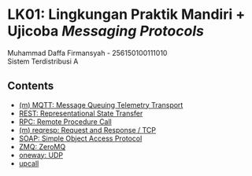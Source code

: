# LK01: Lingkungan Praktik Mandiri + Ujicoba <i>Messaging Protocols</i>


Muhammad Daffa Firmansyah - 256150100111010
<br> Sistem Terdistribusi A

## Contents

- [(m) MQTT: Message Queuing Telemetry Transport](https://github.com/daptong/sistem-terdistribusi/tree/main/MQTT)
- [REST: Representational State Transfer](https://github.com/daptong/sistem-terdistribusi/tree/main/REST)
- [RPC: Remote Procedure Call](https://github.com/daptong/sistem-terdistribusi/tree/main/RPC)
- [(m) reqresp: Request and Response / TCP](https://github.com/daptong/sistem-terdistribusi/tree/main/Reqresp)
- [SOAP: Simple Object Access Protocol](https://github.com/daptong/sistem-terdistribusi/tree/main/SOAP)
- [ZMQ: ZeroMQ](https://github.com/daptong/sistem-terdistribusi/tree/main/ZMQ)
- [oneway: UDP](https://github.com/daptong/sistem-terdistribusi/tree/main/oneway)
- [upcall](https://github.com/daptong/sistem-terdistribusi/tree/main/upcall)